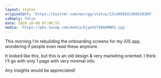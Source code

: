 ```yaml
---
layout: status
originalUrl: 'https://twitter.com/marcgg/status/1314099931389538309'
isReply: false
date: 2020-10-08 07:06:53
media: 'https://pbs.twimg.com/media/EjyeXSfX0AAMWR3.jpg'
---
```


This morning I'm rebuilding the onboarding screens for my iOS app, wondering if people even read these anymore.

It looked like this, but this is an old design &amp; very marketing oriented. I think I'll go with only 1 page with very minimal info.

Any insights would be appreciated! 
